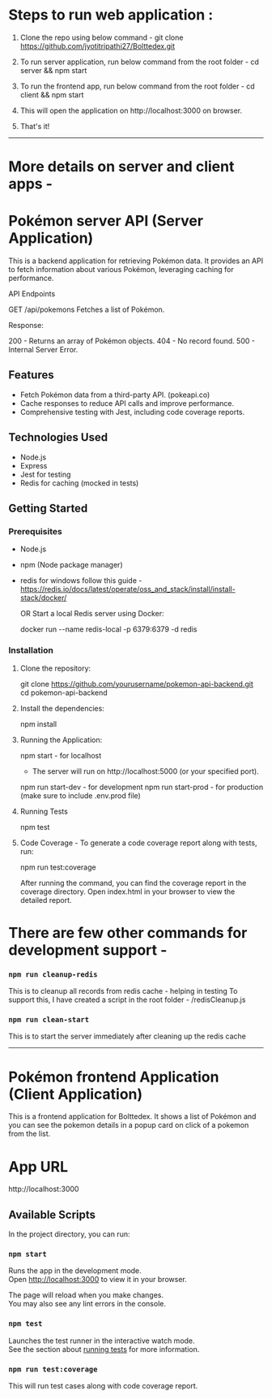 # Steps to run web application :

1) Clone the repo using below command -
git clone https://github.com/jyotitripathi27/Bolttedex.git

2) To run server application, run below command from the root folder -
cd server && npm start

3) To run the frontend app, run below command from the root folder -
cd client && npm start

4) This will open the application on http://localhost:3000 on browser.

5) That's it!

----


# More details on server and client apps -

# Pokémon server API (Server Application)

This is a backend application for retrieving Pokémon data. It provides an API to fetch information about various Pokémon, leveraging caching for performance.

API Endpoints

GET /api/pokemons
Fetches a list of Pokémon.

Response:

200 - Returns an array of Pokémon objects.
404 - No record found.
500 - Internal Server Error.


## Features

- Fetch Pokémon data from a third-party API. (pokeapi.co)
- Cache responses to reduce API calls and improve performance.
- Comprehensive testing with Jest, including code coverage reports.

## Technologies Used

- Node.js
- Express
- Jest for testing
- Redis for caching (mocked in tests)

## Getting Started

### Prerequisites

- Node.js
- npm (Node package manager)
- redis
    for windows follow this guide - https://redis.io/docs/latest/operate/oss_and_stack/install/install-stack/docker/

    OR 
    Start a local Redis server using Docker:

    docker run --name redis-local -p 6379:6379 -d redis

### Installation

1. Clone the repository:

   git clone https://github.com/yourusername/pokemon-api-backend.git
   cd pokemon-api-backend
   
2. Install the dependencies:
    
   npm install

3. Running the Application:

   npm start - for localhost
      - The server will run on http://localhost:5000 (or your specified port).

   npm run start-dev - for development 
   npm run start-prod - for production (make sure to include .env.prod file)

4. Running Tests

    npm test

5. Code Coverage - To generate a code coverage report along with tests, run:

    npm run test:coverage

    After running the command, you can find the coverage report in the coverage directory. Open index.html in your browser to view the detailed report.


# There are few other commands for development support -

### `npm run cleanup-redis`
This is to cleanup all records from redis cache - helping in testing
To support this, I have created a script in the root folder - /redisCleanup.js

### `npm run clean-start`

This is to start the server immediately after cleaning up the redis cache


----


# Pokémon frontend Application (Client Application)

This is a frontend application for Bolttedex. It shows a list of Pokémon and you can see the pokemon details in a popup card on click of a pokemon from the list.

# App URL

http://localhost:3000


## Available Scripts

In the project directory, you can run:

### `npm start`

Runs the app in the development mode.\
Open [http://localhost:3000](http://localhost:3000) to view it in your browser.

The page will reload when you make changes.\
You may also see any lint errors in the console.

### `npm test`

Launches the test runner in the interactive watch mode.\
See the section about [running tests](https://facebook.github.io/create-react-app/docs/running-tests) for more information.


### `npm run test:coverage`

This will run test cases along with code coverage report.

